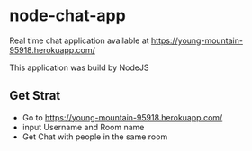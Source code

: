 # node-chat-app
Real time chat application available at https://young-mountain-95918.herokuapp.com/

This application was build by NodeJS

## Get Strat
* Go to https://young-mountain-95918.herokuapp.com/
* input Username and Room name
* Get Chat with people in the same room

